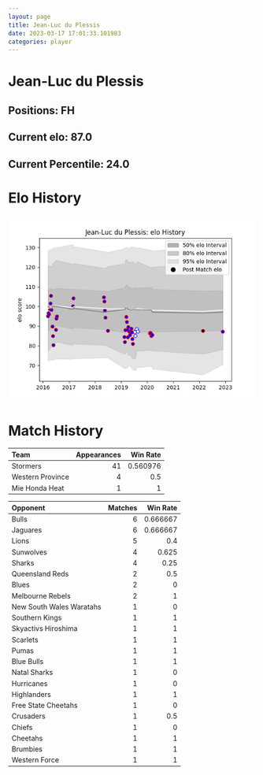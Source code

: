 ```yaml
---  
layout: page  
title: Jean-Luc du Plessis  
date: 2023-03-17 17:01:33.101983  
categories: player  
---
```

# Jean-Luc du Plessis

## Positions: FH

## Current elo: 87.0

## Current Percentile: 24.0

# Elo History


![elo history](history_Jean-LucduPlessis.png)
# Match History


| Team             |   Appearances |   Win Rate |
|:-----------------|--------------:|-----------:|
| Stormers         |            41 |   0.560976 |
| Western Province |             4 |   0.5      |
| Mie Honda Heat   |             1 |   1        |

| Opponent                 |   Matches |   Win Rate |
|:-------------------------|----------:|-----------:|
| Bulls                    |         6 |   0.666667 |
| Jaguares                 |         6 |   0.666667 |
| Lions                    |         5 |   0.4      |
| Sunwolves                |         4 |   0.625    |
| Sharks                   |         4 |   0.25     |
| Queensland Reds          |         2 |   0.5      |
| Blues                    |         2 |   0        |
| Melbourne Rebels         |         2 |   1        |
| New South Wales Waratahs |         1 |   0        |
| Southern Kings           |         1 |   1        |
| Skyactivs Hiroshima      |         1 |   1        |
| Scarlets                 |         1 |   1        |
| Pumas                    |         1 |   1        |
| Blue Bulls               |         1 |   1        |
| Natal Sharks             |         1 |   0        |
| Hurricanes               |         1 |   0        |
| Highlanders              |         1 |   1        |
| Free State Cheetahs      |         1 |   0        |
| Crusaders                |         1 |   0.5      |
| Chiefs                   |         1 |   0        |
| Cheetahs                 |         1 |   1        |
| Brumbies                 |         1 |   1        |
| Western Force            |         1 |   1        |